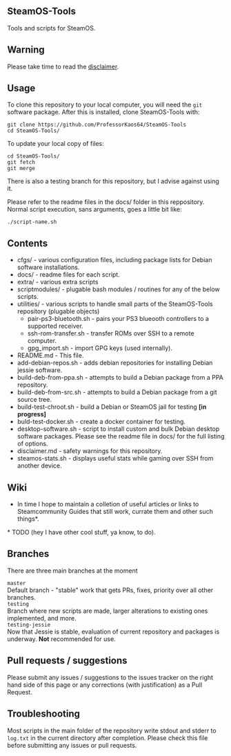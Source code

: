 ## SteamOS-Tools
Tools and scripts for SteamOS.

## Warning

Please take time to read the [disclaimer](https://github.com/ProfessorKaos64/SteamOS-Tools/blob/master/disclaimer.md).

## Usage

To clone this repository to your local computer, you will need the `git` software package. After this is installed, clone SteamOS-Tools with:
```
git clone https://github.com/ProfessorKaos64/SteamOS-Tools
cd SteamOS-Tools/
```

To update your local copy of files:
```
cd SteamOS-Tools/
git fetch
git merge
```

There is also a testing branch for this repository, but I advise against using it.

Please refer to the readme files in the docs/ folder in this reppository. Normal script execution, sans arguments, goes a little bit like:

```
./script-name.sh
```

## Contents
* cfgs/ - various configuration files, including package lists for Debian software installations.
* docs/ - readme files for each script.
* extra/ - various extra scripts
* scriptmodules/ - plugable bash modules / routines for any of the below scripts.
* utilities/ - various scripts to handle small parts of the SteamOS-Tools repository (plugable objects)
  * pair-ps3-bluetooth.sh - pairs your PS3 blueooth controllers to a supported receiver.
  * ssh-rom-transfer.sh - transfer ROMs over SSH to a remote computer.
  * gpg_import.sh - import GPG keys (used internally).
* README.md - This file.
* add-debian-repos.sh - adds debian repositories for installing Debian jessie software.
* build-deb-from-ppa.sh - attempts to build a Debian package from a PPA repository.
* build-deb-from-src.sh - attempts to build a Debian package from a git source tree.
* build-test-chroot.sh - build a Debian or SteamOS jail for testing **[in progress]**
* buld-test-docker.sh - create a docker container for testing.
* desktop-software.sh - script to install custom and bulk Debian desktop software packages. Please see the readme file in docs/ for the full listing of options.
* disclaimer.md - safety warnings for this repository.
* steamos-stats.sh - displays useful stats while gaming over SSH from another device.

## Wiki
- In time I hope to maintain a colletion of useful articles or links to Steamcommunity Guides that still work, currate them and other such things*.

\* TODO (hey I have other cool stuff, ya know, to do).

## Branches
There are three main branches at the moment

`master`  
Default branch - "stable" work that gets PRs, fixes, priority over all other branches.  
`testing`  
Branch where new scripts are made, larger alterations to existing ones implemented, and more.  
`testing-jessie`  
Now that Jessie is stable, evaluation of current repository and packages is underway. **Not** recommended for use.  

## Pull requests / suggestions
Please submit any issues / suggestions to the issues tracker on the right hand side of this page
or any corrections (with justification) as a Pull Request.

## Troubleshooting
Most scripts in the main folder of the repository write stdout and stderr to `log.txt` in the current directory after completion. Please check this file before submitting any issues or pull requests.
